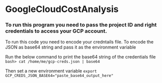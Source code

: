 # GoogleCloudCostAnalysis

### To run this program you need to pass the project ID and right credentials to access your GCP account.

To run this code you need to encode your credntails file. To encode the JSON as base64 string and pass it as the environment variable

Run the below command to print the base64 string of the credentials file
`bash> cat /home/me/gcp-creds.json | base64`

Then set a new environment variable
`export GCP_CREDS_JSON_BASE64="paste_base64_output_here"`